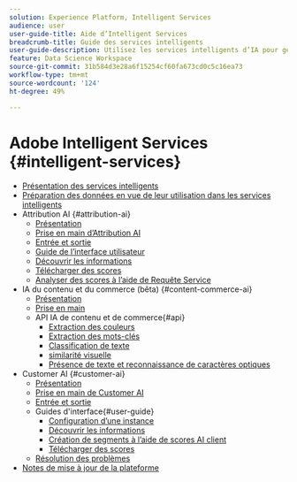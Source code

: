 ```yaml
---
solution: Experience Platform, Intelligent Services
audience: user
user-guide-title: Aide d’Intelligent Services
breadcrumb-title: Guide des services intelligents
user-guide-description: Utilisez les services intelligents d’IA pour générer des scores, découvrir des insights et créer des segments à partir des données de vos événements marketing.
feature: Data Science Workspace
source-git-commit: 31b584d3e28a6f15254cf60fa673cd0c5c16ea73
workflow-type: tm+mt
source-wordcount: '124'
ht-degree: 49%

---
```



# Adobe Intelligent Services {#intelligent-services}

- [Présentation des services intelligents](home.md)
- [Préparation des données en vue de leur utilisation dans les services intelligents](data-preparation.md)
- Attribution AI {#attribution-ai}
   - [Présentation](attribution-ai/overview.md)
   - [Prise en main d’Attribution AI](attribution-ai/getting-started.md)
   - [Entrée et sortie](attribution-ai/input-output.md)
   - [Guide de l’interface utilisateur](attribution-ai/user-guide.md)
   - [Découvrir les informations](attribution-ai/discover-insights.md)
   - [Télécharger des scores](attribution-ai/download-scores.md)
   - [Analyser des scores à l’aide de Requête Service](attribution-ai/aai-query-service.md)
- IA du contenu et du commerce (bêta) {#content-commerce-ai}
   - [Présentation](content-commerce-ai/overview.md)
   - [Prise en main](content-commerce-ai/getting-started.md)
   - API IA de contenu et de commerce{#api}
      - [Extraction des couleurs](content-commerce-ai/api/color-extraction.md)
      - [Extraction des mots-clés](content-commerce-ai/api/keyword-extraction.md)
      - [Classification de texte](content-commerce-ai/api/text-classification.md)
      - [similarité visuelle](content-commerce-ai/api/visual-similarity.md)
      - [Présence de texte et reconnaissance de caractères optiques](content-commerce-ai/api/optical-character-recognition.md)
- Customer AI {#customer-ai}
   - [Présentation](customer-ai/overview.md)
   - [Prise en main de Customer AI](customer-ai/getting-started.md)
   - [Entrée et sortie](customer-ai/input-output.md)
   - Guides d&#39;interface{#user-guide}
      - [Configuration d’une instance](customer-ai/user-guide/configure.md)
      - [Découvrir les informations](customer-ai/user-guide/discover-insights.md)
      - [Création de segments à l’aide de scores AI client](customer-ai/user-guide/create-segment.md)
      - [Télécharger des scores](customer-ai/user-guide/download-scores.md)
   - [Résolution des problèmes](customer-ai/troubleshooting.md)
- [Notes de mise à jour de la plateforme](https://docs.adobe.com/content/help/fr-FR/experience-platform/release-notes/latest.html)
